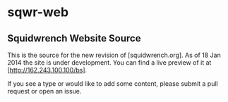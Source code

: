 sqwr-web
========

Squidwrench Website Source
--------------------------

This is the source for the new revision of [squidwrench.org]. As of 18 Jan 2014 the site is under development. You can find a live preview of it at [http://162.243.100.100/bs].

If you see a type or would like to add some content, please submit a pull request or open an issue.
